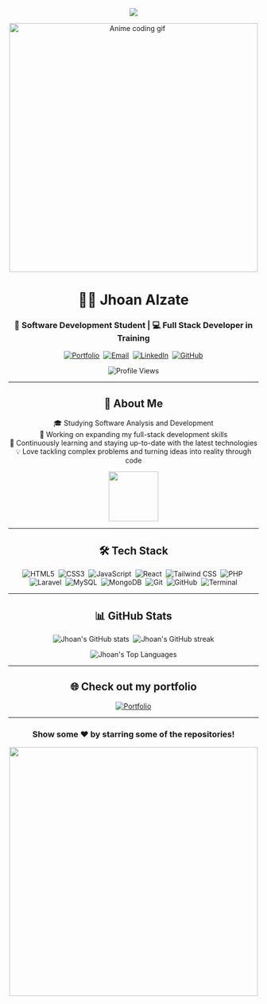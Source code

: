 <div align="center">
  <img src="https://readme-typing-svg.herokuapp.com/?lines=Welcome+to+Jhoan+Alzate's+Profile!;Software+Development+Student;Full+Stack+Developer+in+Training&center=true&width=380&height=50">
</div>

<p align="center">
  <img src="https://i.imgur.com/wzTKdDt.gif" alt="Anime coding gif" width="500">
</p>

<h1 align="center">👨‍💻 Jhoan Alzate</h1>
<h3 align="center">🚀 Software Development Student | 💻 Full Stack Developer in Training</h3>

<p align="center">
  <a href="https://jhoan-alzate.netlify.app"><img src="https://img.shields.io/badge/Portfolio-FF5722?style=for-the-badge&logo=todoist&logoColor=white" alt="Portfolio" /></a>&nbsp;
  <a href="mailto:your.email@example.com"><img src="https://img.shields.io/badge/Email-D14836?style=for-the-badge&logo=gmail&logoColor=white" alt="Email" /></a>&nbsp;
  <a href="https://www.linkedin.com/in/jhoan-alzate/"><img src="https://img.shields.io/badge/LinkedIn-0077B5?style=for-the-badge&logo=linkedin&logoColor=white" alt="LinkedIn" /></a>&nbsp;
  <a href="https://github.com/jhoan-alzate"><img src="https://img.shields.io/badge/GitHub-100000?style=for-the-badge&logo=github&logoColor=white" alt="GitHub" /></a>
</p>

<div align="center">
  <img src="https://komarev.com/ghpvc/?username=jhoan-alzate&color=blueviolet&style=for-the-badge" alt="Profile Views" />
</div>

---

<h2 align="center">🌟 About Me</h2>

<p align="center">
  🎓 Studying Software Analysis and Development<br>
  🔭 Working on expanding my full-stack development skills<br>
  🌱 Continuously learning and staying up-to-date with the latest technologies<br>
  💡 Love tackling complex problems and turning ideas into reality through code
</p>

<p align="center">
  <img src="https://media.giphy.com/media/M9gbBd9nbDrOTu1Mqx/giphy.gif" width="100">
</p>

---

<h2 align="center">🛠️ Tech Stack</h2>

<p align="center">
  <img src="https://img.shields.io/badge/HTML5-E34F26?style=for-the-badge&logo=html5&logoColor=white" alt="HTML5" />&nbsp;
  <img src="https://img.shields.io/badge/CSS3-1572B6?style=for-the-badge&logo=css3&logoColor=white" alt="CSS3" />&nbsp;
  <img src="https://img.shields.io/badge/JavaScript-F7DF1E?style=for-the-badge&logo=javascript&logoColor=black" alt="JavaScript" />&nbsp;
  <img src="https://img.shields.io/badge/React-20232A?style=for-the-badge&logo=react&logoColor=61DAFB" alt="React" />&nbsp;
  <img src="https://img.shields.io/badge/Tailwind_CSS-38B2AC?style=for-the-badge&logo=tailwind-css&logoColor=white" alt="Tailwind CSS" />&nbsp;
  <img src="https://img.shields.io/badge/PHP-777BB4?style=for-the-badge&logo=php&logoColor=white" alt="PHP" />&nbsp;
  <img src="https://img.shields.io/badge/Laravel-FF2D20?style=for-the-badge&logo=laravel&logoColor=white" alt="Laravel" />&nbsp;
  <img src="https://img.shields.io/badge/MySQL-00000F?style=for-the-badge&logo=mysql&logoColor=white" alt="MySQL" />&nbsp;
  <img src="https://img.shields.io/badge/MongoDB-4EA94B?style=for-the-badge&logo=mongodb&logoColor=white" alt="MongoDB" />&nbsp;
  <img src="https://img.shields.io/badge/GIT-E44C30?style=for-the-badge&logo=git&logoColor=white" alt="Git" />&nbsp;
  <img src="https://img.shields.io/badge/GitHub-100000?style=for-the-badge&logo=github&logoColor=white" alt="GitHub" />&nbsp;
  <img src="https://img.shields.io/badge/Terminal-4D4D4D?style=for-the-badge&logo=windows-terminal&logoColor=white" alt="Terminal" />
</p>

---

<h2 align="center">📊 GitHub Stats</h2>

<p align="center">
  <img src="https://github-readme-stats.vercel.app/api?username=jhoan-alzate&show_icons=true&theme=radical" alt="Jhoan's GitHub stats" />&nbsp;
  <img src="https://github-readme-streak-stats.herokuapp.com/?user=jhoan-alzate&theme=radical" alt="Jhoan's GitHub streak" />
</p>

<p align="center">
  <img src="https://github-readme-stats.vercel.app/api/top-langs/?username=jhoan-alzate&layout=compact&theme=radical" alt="Jhoan's Top Languages" />
</p>

---

<h2 align="center">🌐 Check out my portfolio</h2>

<p align="center">
  <a href="https://jhoan-alzate.netlify.app">
    <img src="https://img.shields.io/badge/Portfolio-jhoan--alzate.netlify.app-blue?style=for-the-badge&logo=netlify" alt="Portfolio" />
  </a>
</p>

---

<div align="center">

### Show some ❤️ by starring some of the repositories!

</div>

<p align="center">
  <img src="https://i.imgur.com/x1KbuCq.gif" width="500">
</p>
